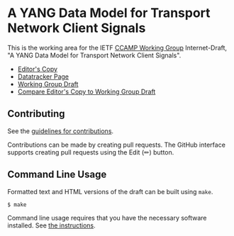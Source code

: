 # A YANG Data Model for Transport Network Client Signals

This is the working area for the IETF [CCAMP Working Group](https://datatracker.ietf.org/wg/ccamp/documents/) Internet-Draft, "A YANG Data Model for Transport Network Client Signals".

* [Editor's Copy](https://ietf-ccamp-wg.github.io/draft-ietf-ccamp-client-signal-yang/#go.draft-ietf-ccamp-client-signal-yang.html)
* [Datatracker Page](https://datatracker.ietf.org/doc/draft-ietf-ccamp-client-signal-yang)
* [Working Group Draft](https://datatracker.ietf.org/doc/html/draft-ietf-ccamp-client-signal-yang)
* [Compare Editor's Copy to Working Group Draft](https://ietf-ccamp-wg.github.io/draft-ietf-ccamp-client-signal-yang/#go.draft-ietf-ccamp-client-signal-yang.diff)


## Contributing

See the
[guidelines for contributions](https://github.com/ietf-ccamp-wg/draft-ietf-ccamp-client-signal-yang/blob/main/CONTRIBUTING.md).

Contributions can be made by creating pull requests.
The GitHub interface supports creating pull requests using the Edit (✏) button.


## Command Line Usage

Formatted text and HTML versions of the draft can be built using `make`.

```sh
$ make
```

Command line usage requires that you have the necessary software installed.  See
[the instructions](https://github.com/martinthomson/i-d-template/blob/main/doc/SETUP.md).

